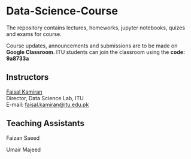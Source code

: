 # Data-Science-Course
The repository contains lectures, homeworks, jupyter notebooks, quizes and exams for course.

Course updates, announcements and submissions are to be made on **Google Classroom**. 
ITU students can join the classroom using the **code: 9a8733a**

## Instructors

[Faisal Kamiran](https://itu.edu.pk/faculty-itu/dr-faisal-kamiran/)<br>
Director, Data Science Lab, ITU<br>
E-mail: faisal.kamiran@itu.edu.pk

## Teaching Assistants

Faizan Saeed

Umair Majeed
